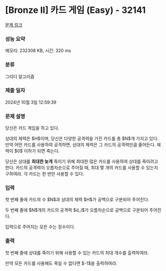 # [Bronze II] 카드 게임 (Easy) - 32141 

[문제 링크](https://www.acmicpc.net/problem/32141) 

### 성능 요약

메모리: 232308 KB, 시간: 320 ms

### 분류

그리디 알고리즘

### 제출 일자

2024년 10월 3일 12:59:39

### 문제 설명

<p>당신은 카드 게임을 하고 있다.</p>

<p>상대의 체력은 $H$이며, 당신은 다양한 공격력을 가진 카드를 총 $N$개 가지고 있다. 만약 어떤 카드를 사용하여 공격하면, 상대의 체력은 그 카드의 공격력만큼 줄어든다. 체력이 $0$ 이하가 되면 죽는다.</p>

<p>당신은 상대를 <strong>최대한 늦게</strong> 죽이기 위해 최대한 많은 카드를 사용하여 상대를 죽이려고 한다. 카드의 공격력이 오름차순으로 주어질 때, 최대 몇 개의 카드를 사용할 수 있는지 구하여라. 각 카드는 한 번만 사용할 수 있다.</p>

### 입력 

 <p>첫 번째 줄에 카드의 수 $N$과 상대의 체력 $H$가 공백으로 구분되어 주어진다.</p>

<p>두 번째 줄에 $N$개의 카드의 공격력 $d_i$가 오름차순으로 공백으로 구분되어 주어진다.</p>

<p>입력으로 주어지는 모든 수는 정수이다.</p>

### 출력 

 <p>첫 번째 줄에 상대를 죽이기 위해 사용할 수 있는 카드의 최대 개수를 출력하여라.</p>

<p>만약 모든 카드를 사용해도 죽일 수 없다면 $-1$을 출력하여라.</p>

